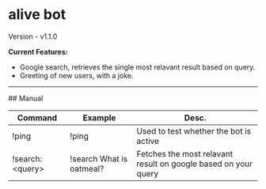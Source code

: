 # alive bot
Version - v1.1.0

<strong>Current Features:</strong>
- Google search, retrieves the single most relavant result based on query.
- Greeting of new users, with a joke.
<hr>
## Manual

| Command  | Example | Desc. |
| ------------- | ------------- | ------------ |
| !ping  | !ping  | Used to test whether the bot is active |
| !search: \<query\>  | !search What is oatmeal?  | Fetches the most relavant result on google based on your query |
